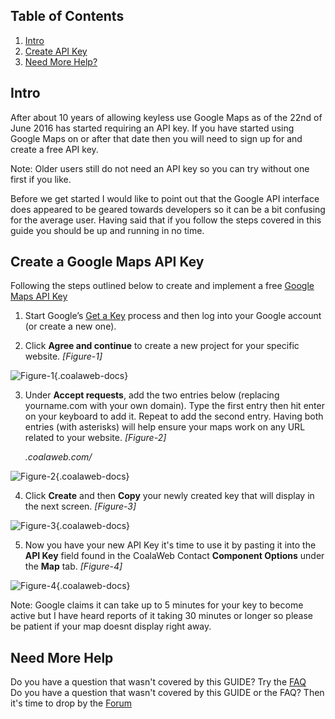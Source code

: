 ## Table of Contents
1.  [Intro](#intro)
2.  [Create API Key](#create)
4.  [Need More Help?](#more-help)

## <a class="doc-top" name="intro"></a>Intro

After about 10 years of allowing keyless use Google Maps as of the 22nd of June 2016 has started requiring an API key. If you have started using Google Maps on or after that date then you will need to sign up for and create a free API key.

<div class="uk-alert">Note: Older users still do not need an API key so you can try without one first if you like.</div>

Before we get started I would like to point out that the Google API interface does appeared to be geared towards developers so it can be a bit confusing for the average user. Having said that if you follow the steps covered in this guide you should be up and running in no time.

## <a name="create"></a>Create a Google Maps API Key

Following the steps outlined below to create and implement a free [Google Maps API Key]( https://developers.google.com/maps/documentation/javascript/get-api-key)

1. Start Google’s [Get a Key](https://console.developers.google.com/flows/enableapi?apiid=maps_backend,static_maps_backend,geocoding_backend,directions_backend,distance_matrix_backend,elevation_backend,roads,street_view_image_backend,maps_embed_backend,places_backend,geolocation,timezone_backend,maps_android_backend,maps_ios_backend,placesandroid,placesios&keyType=CLIENT_SIDE&reusekey=true) process and then log into your Google account (or create a new one).

2. Click **Agree and continue** to create a new project for your specific website. *\[Figure-1\]*

![Figure-1](https://d1tgoab1lhw0tx.cloudfront.net/images/docs/joomla-extensions/contact/api-key/cw-api-key-figure1.png "Figure-1"){.coalaweb-docs}

3. Under **Accept requests**, add the two entries below (replacing yourname.com with your own domain). Type the first entry then hit enter on your keyboard to add it. Repeat to add the second entry. Having both entries (with asterisks) will help ensure your maps work on any URL related to your website.  *\[Figure-2\]*

    *.coalaweb.com/*

![Figure-2](https://d1tgoab1lhw0tx.cloudfront.net/images/docs/joomla-extensions/contact/api-key/cw-api-key-figure2.png "Figure-2"){.coalaweb-docs}

4. Click **Create** and then **Copy** your newly created key that will display in the next screen. *\[Figure-3\]*

![Figure-3](https://d1tgoab1lhw0tx.cloudfront.net/images/docs/joomla-extensions/contact/api-key/cw-api-key-figure3.png "Figure-3"){.coalaweb-docs}

5. Now you have your new API Key it's time to use it by pasting it into the **API Key** field found in the CoalaWeb Contact **Component Options** under the **Map** tab. *\[Figure-4\]*

![Figure-4](https://d1tgoab1lhw0tx.cloudfront.net/images/docs/joomla-extensions/contact/api-key/cw-api-key-figure4.png "Figure-4"){.coalaweb-docs}

<div class="uk-alert">Note: Google claims it can take up to 5 minutes for your key to become active but I have heard reports of it taking 30 minutes or longer so please be patient if your map doesnt display right away.</div>

## <a name="more-help"></a>Need More Help

<div class="uk-alert">Do you have a question that wasn't covered by this GUIDE? Try the <a href="https://coalaweb.com/support/documentation/category/contact" target="_self">FAQ</a></div>

<div class="uk-alert">Do you have a question that wasn't covered by this GUIDE or the FAQ? Then it's time to drop by the <a href="https://coalaweb.com/forum/index" target="_self">Forum</a></div>